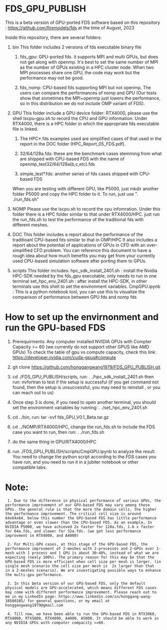 # FDS_GPU_PUBLISH

  This is a beta version of GPU-ported FDS software based on this repository : https://github.com/firemodels/fds at the time of August, 2023

  Inside this repository, there are several folders:

  1. bin
     This folder includes 2 versions of fds executable binary file

     1) fds_gpu: GPU-ported fds. it supports MPI and multi GPUs, but does not get along with openmp. It's best to set the same number of MPI as the number of GPUs existing in a HPC cluster node. When two MPI processes share one GPU, the code may work but the performance may not be good.

     2) fds_nomp: CPU-based fds supporting MPI but not openmp. The users can compare the performances of nomp and GPU (Our tests show that  sometimes the MPI+openmp just lowers the performance, so in this distribution we do not include OMP variant of FDS). 

  2. GPU
     This folder include a GPU device folder: RTX4000, please use the shell lscpu-gpu.sh to record the CPU and GPU information. Under RTX4000, there is a HPC folder in which the appropriate fds executable file is linked. 
     1) The HPC*.fds examples used are simplified cases of that used in the report in the DOC folder (HPC_Report_05_FDS.pdf). 
     
     2) 32/64/128a.fds: these are the benchmark cases stemming from what are shipped with CPU-based FDS with the name of openmp_test32/64/128a(b,c,etc).fds 

     3) simple_test*.fds: another series of fds cases shipped with CPU-based FDS

     When you are testing with different GPU, like P5000, just mkdir another folder P5000 and copy the HPC folder to it.
     To run, just use ". ./run_fds.sh" 

  3. NOMP
     Please use the lscpu.sh to record the cpu infomration. Under this folder there is a HPC folder similar to that under RTX4000/HPC. just run the run_fds.sh to test the performance of the traditional fds with different meshes.

  4. DOC
     This folder includes a report about the performance of the traditioanl CPU-based fds similar to that in OMP/HPC
     It also includes a report about the potential of applications of GPUs in CFD with an over-simplified CFD problem. You can reference this document to have a rough idea about how much benefits you may get from your currently used CPU-based simulation software after porting them to GPUs.

  5. scripts
     This folder includes:
           hpc_sdk_install_2401.sh   :  install the Nvidia HPC-SDK needed by the fds_gpu executable, only needs to run in one terminal
           set_hpc_env_2401.sh       :  after install the HPC-SDK, in other terminals use this shell to set the environment variables.
           CmpGPU.ipynb              :  This is a python notebook tool, you can use this to visualize the comparison of performance between GPU fds and nomp fds

# How to set up the envirnonment and run the GPU-based FDS

  1. Prerequirments: Any computer installed NVIDIA GPUs with Compter Capacity >= 60 (we currently do not support other GPUS like AMD GPUs)
     To check the table of gpu vs compute capacity, check this link: https://developer.nvidia.com/cuda-gpus#compute
  2. git clone https://github.com/honggangwang1979/FDS_GPU_PUBLISH.git
  3. cd ./FDS_GPU_PUBLISH/scripts, run:
          . ./hpc_sdk_install_2401.sh
     then run:  nvfortran to test if the setup is successful (if you get command not found, then the setup is unsuccessful, you may need to reinstall , or you can reach out to us)

  4. Once step 3 is done, if you need to open another terminal, you should set the environment variables by running: 
          . ./set_hpc_env_2401.sh

  5. cd ../bin, run:
     tar -xvf fds_GPU_V0.1_Beta.tar.gz

  6. cd ../NOMP/RTX4000/HPC, change the run_fds.sh to include the FDS case you want to run, then run:
         . ./run_fds.sh
  7. do the same thing in GPU/RTX4000/HPC

  8. run ./FDS_GPU_PUBLISH/scripts/CmpGPU.ipynb to analyze the result. You need to change the python script according to the FDS cases you have run, and you need to run it in a jubiter notebook or other compatible tabs. 


# Note: 
     1. Due to the difference in physical performance of various GPUs, the performance improvement of our GPU-based FDS may vary among these GPUs. the general rule is that the more the domain cells, the higher the performance improvement. The critical cell size is around 64x64x64, below this number the GPU-based FDS has little performance advantage or even slower than the CPU-based FDS. As an example, In NVIDIA P5000, we have achieved 2x faster for 128a.fds, 1.6 x faster for 64a.fds, and slower for 32a.fds. (we got less performance improvment in RTX4000, and A4000)

     2. For Multi-GPU cases, at this stage of the GPU-based FDS, the performance improvment of 2-meshes with 2-processes and 2-GPUs over 1-mesh with 1 process and 1 GPU is about 30~40%, instead of what we are expecting (nealy 100%). The primary reason for this may be that the GPU-based FDS is more efficient when cell size per mesh is larger. (in single mesh scenario the cell size per mesh is  2x larger than that  in a 2-meshes scenario). We are investigating possible ways to enhance the multi-gpu performance.

     3. In this beta version of our GPU-based FDS, only the default physical models are GPU-accelerated, which means different FDS cases may come with different performance improvement. Please reach out to me in my LinkedIn page: https://www.linkedin.com/in/honggang-wang-38500285/ for general questions, or my email at honggangwang1979@gmail.com 

     4. Till now, we have been able to run the GPU-based FDS in RTX3060, RTX4000, RTX5000, RTX4090, A4000, A5000. It should be able to work in any NVIDIA GPUs with computer compacity >=60.


  

